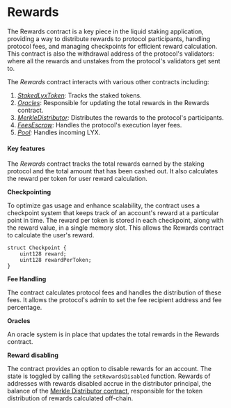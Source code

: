 # Rewards

The Rewards contract is a key piece in the liquid staking application, providing a way to distribute rewards to protocol participants, handling protocol fees, and managing checkpoints for efficient reward calculation. This contract is also the withdrawal address of the protocol's validators: where all the rewards and unstakes from the protocol's validators get sent to.&#x20;

The _Rewards_ contract interacts with various other contracts including:

1. [_StakedLyxToken_](merkle-distributor.md): Tracks the staked tokens.
2. [_Oracles_](oracles.md): Responsible for updating the total rewards in the Rewards contract.
3. [_MerkleDistributor_](merkle-distributor.md)_:_ Distributes the rewards to the protocol's participants.
4. [_FeesEscrow_](feesescrow.md): Handles the protocol's execution layer fees.
5. [_Pool_](pool.md)_:_ Handles incoming LYX.

#### Key features

The _Rewards_ contract tracks the total rewards earned by the staking protocol and the total amount that has been cashed out. It also calculates the reward per token for user reward calculation.

**Checkpointing**

To optimize gas usage and enhance scalability, the contract uses a checkpoint system that keeps track of an account's reward at a particular point in time. The reward per token is stored in each checkpoint, along with the reward value, in a single memory slot. This allows the Rewards contract to calculate the user's reward.

```solidity
struct Checkpoint {
    uint128 reward;
    uint128 rewardPerToken;
}
```

**Fee Handling**

The contract calculates protocol fees and handles the distribution of these fees. It allows the protocol's admin to set the fee recipient address and fee percentage.

**Oracles**

An oracle system is in place that updates the total rewards in the Rewards contract.

**Reward disabling**

The contract provides an option to disable rewards for an account. The state is toggled by calling the `setRewardsDisabled` function. Rewards of addresses with rewards disabled accrue in the distributor principal, the balance of the [Merkle Distributor contract](merkle-distributor.md), responsible for the token distribution of rewards calculated off-chain.

